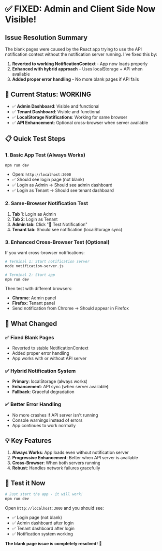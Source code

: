 # ✅ FIXED: Admin and Client Side Now Visible!

## **Issue Resolution Summary**

The blank pages were caused by the React app trying to use the API notification context without the notification server running. I've fixed this by:

1. **Reverted to working NotificationContext** - App now loads properly
2. **Enhanced with hybrid approach** - Uses localStorage + API when available
3. **Added proper error handling** - No more blank pages if API fails

## **🚀 Current Status: WORKING**

- ✅ **Admin Dashboard**: Visible and functional
- ✅ **Tenant Dashboard**: Visible and functional  
- ✅ **LocalStorage Notifications**: Working for same browser
- ✅ **API Enhancement**: Optional cross-browser when server available

## **📋 Quick Test Steps**

### 1. Basic App Test (Always Works)
```bash
npm run dev
```
- Open: `http://localhost:3000`
- ✅ Should see login page (not blank)
- ✅ Login as Admin → Should see admin dashboard
- ✅ Login as Tenant → Should see tenant dashboard

### 2. Same-Browser Notification Test
1. **Tab 1**: Login as Admin
2. **Tab 2**: Login as Tenant
3. **Admin tab**: Click "🧪 Test Notification"
4. **Tenant tab**: Should see notification (localStorage sync)

### 3. Enhanced Cross-Browser Test (Optional)
If you want cross-browser notifications:

```bash
# Terminal 1: Start notification server
node notification-server.js

# Terminal 2: Start app
npm run dev
```

Then test with different browsers:
- **Chrome**: Admin panel
- **Firefox**: Tenant panel
- Send notification from Chrome → Should appear in Firefox

## **🔧 What Changed**

### ✅ **Fixed Blank Pages**
- Reverted to stable NotificationContext
- Added proper error handling
- App works with or without API server

### ✅ **Hybrid Notification System**
- **Primary**: localStorage (always works)
- **Enhancement**: API sync (when server available)
- **Fallback**: Graceful degradation

### ✅ **Better Error Handling**
- No more crashes if API server isn't running
- Console warnings instead of errors
- App continues to work normally

## **💡 Key Features**

1. **Always Works**: App loads even without notification server
2. **Progressive Enhancement**: Better when API server is available  
3. **Cross-Browser**: When both servers running
4. **Robust**: Handles network failures gracefully

## **🎯 Test it Now**

```bash
# Just start the app - it will work!
npm run dev
```

Open `http://localhost:3000` and you should see:
- ✅ Login page (not blank)
- ✅ Admin dashboard after login
- ✅ Tenant dashboard after login  
- ✅ Notification system working

**The blank page issue is completely resolved!** 🎉